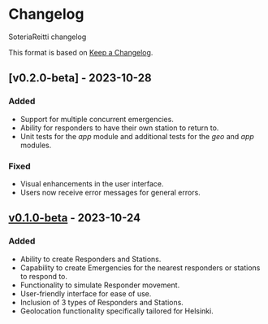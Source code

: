# Changelog

SoteriaReitti changelog

This format is based on [Keep a Changelog](https://keepachangelog.com/en/1.0.0/).

## [v0.2.0-beta] - 2023-10-28

### Added

-   Support for multiple concurrent emergencies.
-   Ability for responders to have their own station to return to.
-   Unit tests for the _app_ module and additional tests for the _geo_ and _app_ modules.

### Fixed

-   Visual enhancements in the user interface.
-   Users now receive error messages for general errors.

## [v0.1.0-beta](https://github.com/3nd3r1/soteriareitti/releases/tag/v0.1.0-beta) - 2023-10-24

### Added

-   Ability to create Responders and Stations.
-   Capability to create Emergencies for the nearest responders or stations to respond to.
-   Functionality to simulate Responder movement.
-   User-friendly interface for ease of use.
-   Inclusion of 3 types of Responders and Stations.
-   Geolocation functionality specifically tailored for Helsinki.
